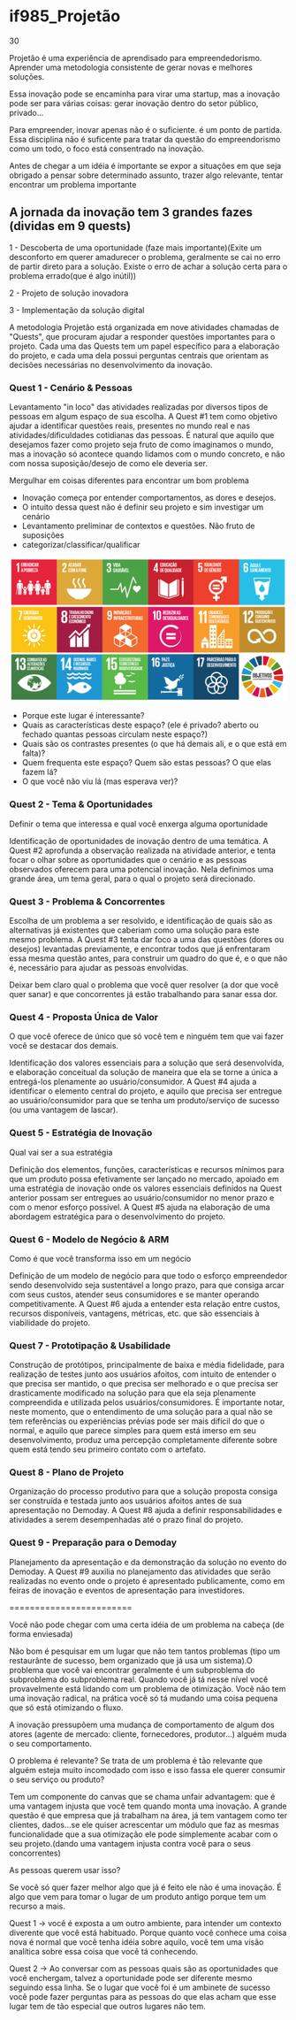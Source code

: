 # if985_Projetão

30

Projetão é uma experiência de aprendisado para empreendedorismo. Aprender uma metodologia consistente de gerar novas e melhores soluções.

Essa inovação pode se encaminha para virar uma startup, mas a inovação pode ser para várias coisas: gerar inovação dentro do setor público, privado...

Para empreender, inovar apenas não é o suficiente. é um ponto de partida. Essa disciplina não é suficente para tratar da questão do empreendorismo como um todo, o foco está consentrado na inovação. 


Antes de chegar a um idéia é importante se expor a situações em que seja obrigado a pensar sobre determinado assunto, trazer algo relevante, tentar encontrar um problema importante


## A jornada da inovação tem 3 grandes fazes (dividas em 9 quests)

1 - Descoberta de uma oportunidade (faze mais importante)(Exite um desconforto em querer amadurecer o problema, geralmente se cai no erro de partir direto para a solução. Existe o erro de achar a solução certa para o problema errado(que é algo inútil))

2 - Projeto de solução inovadora

3 - Implementação da solução digital


A metodologia Projetão está organizada em nove atividades chamadas de "Quests", que procuram ajudar a responder questões importantes para o projeto. Cada uma das Quests tem um papel específico para a elaboração do projeto, e cada uma dela possui perguntas centrais que orientam as decisões necessárias no desenvolvimento da inovação.


### Quest 1 - Cenário & Pessoas

Levantamento "in loco" das atividades realizadas por diversos tipos de pessoas em algum espaço de sua escolha. A Quest #1 tem como objetivo ajudar a identificar questões reais, presentes no mundo real e nas atividades/dificuldades cotidianas das pessoas. É natural que aquilo que desejamos fazer como projeto seja fruto de como imaginamos o mundo, mas a inovação só acontece quando lidamos com o mundo concreto, e não com nossa suposição/desejo de como ele deveria ser.

Mergulhar em coisas diferentes para encontrar um bom problema
- Inovação começa por entender comportamentos, as dores e desejos.
- O intuito dessa quest não é definir seu projeto e sim investigar um cenário
- Levantamento preliminar de contextos e questões. Não fruto de suposições
- categorizar/classificar/qualificar 

<img src="./assets/obj_onu.jpg">

- Porque este lugar é interessante?
- Quais as características deste espaço? (ele é privado? aberto ou fechado quantas pessoas circulam neste espaço?)
- Quais são os contrastes presentes (o que há demais ali, e o que está em falta)?
- Quem frequenta este espaço? Quem são estas pessoas? O que elas fazem lá?
- O que você não viu lá (mas esperava ver)?

### Quest 2 - Tema & Oportunidades
Definir o tema que interessa e qual você enxerga alguma oportunidade

Identificação de oportunidades de inovação dentro de uma temática. A Quest #2 aprofunda a observação realizada na atividade anterior, e tenta focar o olhar sobre as oportunidades que o cenário e as pessoas observados oferecem para uma potencial inovação. Nela definimos uma grande área, um tema geral, para o qual o projeto será direcionado.

### Quest 3 - Problema & Concorrentes
Escolha de um problema a ser resolvido, e identificação de quais são as alternativas já existentes que caberiam como uma solução para este mesmo problema. A Quest #3 tenta dar foco a uma das questões (dores ou desejos) levantadas previamente, e encontrar todos que já enfrentaram essa mesma questão antes, para construir um quadro do que é, e o que não é, necessário para ajudar as pessoas envolvidas.


Deixar bem claro qual o problema que você quer resolver (a dor que você quer sanar) e que concorrentes já estão trabalhando para sanar essa dor.

### Quest 4 - Proposta Única de Valor
O que você oferece de único que só você tem e ninguém tem que vai fazer você se destacar dos demais.

Identificação dos valores essenciais para a solução que será desenvolvida, e elaboração conceitual da solução de maneira que ela se torne a única a entregá-los plenamente ao usuário/consumidor. A Quest #4 ajuda a identificar o elemento central do projeto, e aquilo que precisa ser entregue ao usuário/consumidor para que se tenha um produto/serviço de sucesso (ou uma vantagem de lascar).

### Quest 5 - Estratégia de Inovação
Qual vai ser a sua estratégia

Definição dos elementos, funções, características e recursos mínimos para que um produto possa efetivamente ser lançado no mercado, apoiado em uma estratégia de inovação onde os valores essenciais definidos na Quest anterior possam ser entregues ao usuário/consumidor no menor prazo e com o menor esforço possível. A Quest #5 ajuda na elaboração de uma abordagem estratégica para o desenvolvimento do projeto.

### Quest 6 - Modelo de Negócio & ARM
Como é que você transforma isso em um negócio

Definição de um modelo de negócio para que todo o esforço empreendedor sendo desenvolvido seja sustentável a longo prazo, para que consiga arcar com seus custos, atender seus consumidores e se manter operando competitivamente. A Quest #6 ajuda a entender esta relação entre custos, recursos disponíveis, vantagens, métricas, etc. que são essenciais à viabilidade do projeto.

### Quest 7 - Prototipação & Usabilidade

Construção de protótipos, principalmente de baixa e média fidelidade, para realização de testes junto aos usuários afoitos, com intuito de entender o que precisa ser mantido, o que precisa ser melhorado e o que precisa ser drasticamente modificado na solução para que ela seja plenamente compreendida e utilizada pelos usuários/consumidores. É importante notar, neste momento, que o entendimento de uma solução para a qual não se tem referências ou experiências prévias pode ser mais difícil do que o normal, e aquilo que parece simples para quem está imerso em seu desenvolvimento, produz uma percepção completamente diferente sobre quem está tendo seu primeiro contato com o artefato.

### Quest 8 - Plano de Projeto

Organização do processo produtivo para que a solução proposta consiga ser construída e testada junto aos usuários afoitos antes de sua apresentação no Demoday. A Quest #8 ajuda a definir responsabilidades e atividades a serem desempenhadas até o prazo final do projeto.

### Quest 9 - Preparação para o Demoday

Planejamento da apresentação e da demonstração da solução no evento do Demoday. A Quest #9 auxilia no planejamento das atividades que serão realizadas no evento onde o projeto é apresentado publicamente, como em feiras de inovação e eventos de apresentação para investidores.

========================

Você não pode chegar com uma certa idéia de um problema na cabeça (de forma enviesada)

Não bom é pesquisar em um lugar que não tem tantos problemas (tipo um restaurânte de sucesso, bem organizado que já usa um sistema).O problema que você vai encontrar geralmente é um subproblema do subproblema do subproblema real. Quando você já tá nesse nível você provavelmente está lidando com um problema de otimização. Você não tem uma inovação radical, na prática você só tá mudando uma coisa pequena que só está otimizando o fluxo. 


A inovação pressupõem uma mudança de comportamento de algum dos atores (agente de mercado: cliente, fornecedores, produtor...) alguém muda o seu comportamento.

O problema é relevante? Se trata de um problema é tão relevante que alguém esteja muito incomodado com isso e isso fassa ele querer consumir o seu serviço ou produto? 

Tem um componente do canvas que se chama unfair advantagem: que é uma vantagem injusta que você tem quando monta uma inovação. A grande questão é que empresa que já trabalham na área, já tem vantagem como ter clientes, dados...se ele quiser acrescentar um módulo que faz as mesmas funcionalidade que a sua otimização ele pode simplemente acabar com o seu projeto.(dando uma vantagem injusta contra você para o seus concorrentes)

As pessoas querem usar isso?

Se você só quer fazer melhor algo que já é feito ele não é uma inovação. É algo que vem para tomar o lugar de um produto antigo porque tem um recurso a mais.

Quest 1 -> você é exposta a um outro ambiente, para intender um contexto diverente que você está habituado. Porque quanto você conhece uma coisa nova é normal que você tenha idéia sobre aquilo, você tem uma visão analítica sobre essa coisa que você tá conhecendo.

Quest 2 -> Ao conversar com as pessoas quais são as oportunidades que você enchergam, talvez a oportunidade pode ser diferente mesmo seguindo essa linha. Se o lugar que você foi é um ambinete de sucesso você pode fazer perguntas para as pessoas do que elas acham que esse lugar tem de tão especial que outros lugares não tem.



